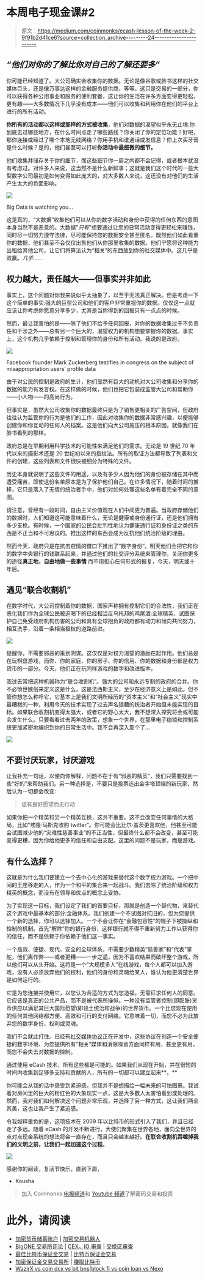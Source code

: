 # 本周电子现金课#2

> 原文：<https://medium.com/coinmonks/ecash-lesson-of-the-week-2-9f91b2d41ce6?source=collection_archive---------24----------------------->

## *“他们对你的了解比你对自己的了解还要多”*

你可能已经知道了。大公司确实会收集你的数据。无论是像谷歌或脸书这样的社交媒体巨头，还是像万事达这样的金融服务提供商，等等。这只是交易的一部分，你可以获得各种公用事业和服务的便利套餐，这让你的生活在许多方面变得更轻松、更有趣——大多数情况下几乎没有成本——他们可以收集和利用你在他们的平台上进行的所有活动。

**你所有的活动都以这样或那样的方式被收集**，他们对数据的渴望似乎永无止境:你到底去过哪些地方，在什么时间点走了哪些路线？你关闭了你的定位功能？好吧，那你连接或经过了哪个本地无线网络？你用手机和谁通话或发信息？你上次买牙膏是什么时候？是的，他们甚至可以打听**你活动中最细微的细节。**

他们收集并储存关于你的细节，而这些细节你一周之内都不会记得，或者根本就没有考虑过。对许多人来说，这当然不是什么新鲜事；这就是我们这个时代的一些大型数字公司最初是如何变得如此庞大的，对大多数人来说，这还没有对他们的生活产生太大的负面影响。

![](img/6785540d6c55804755039de62936562c.png)

Big Data is watching you…

这是真的，“大数据”收集他们可以从你的数字活动和身份中获得的任何东西的意图本身当然不是恶意的。大数据"*只有*"想要通过让您的日常活动变得更轻松来赚钱，同时尽一切努力遵守法律，尽可能保持您的数据安全甚至匿名。既然他们如此看重你的数据，他们甚至不会仅仅出售他们从你那里收集的数据。他们宁愿将这种能力出租给其他公司，让它们将算法认为“相关”的东西放到你的社交媒体中。这几乎是双赢。*几乎……*

## 权力越大，责任越大——但事实并非如此

事实上，这个问题对你我来说似乎太抽象了，以至于无法真正解决。但是考虑一下这个简单的事实:强大的巨型公司和他们的客户非常重视你的数据。仅仅这一点就应该让你考虑你愿意分享多少，尤其是当你得到的回报只有一点点的时候。

然而，最让我害怕的是——除了他们不给予任何回报，对你的数据收集过于不负责任和干涉之外——总有另一个巨大的，渴望权力的机构想要掌握你的数据。事实上，这个机构几乎依赖于控制和管理你的身份和所有活动。我说的是政府。

![](img/c46f8f50c662c9f152b9c66698f03d7d.png)

Facebook founder Mark Zuckerberg testifies in congress on the subject of misappropriation users’ profile data

由于对公民的控制是政府的生计，他们显然有巨大的动机对大公司收集和分享你的数据的能力有发言权。在这样做的时候，他们也把它包装成监管大公司和帮助你——小人物——的高尚行为。

但事实是，虽然大公司收集你的数据最终只是为了销售更相关的广告空间，但政府往往认为监管你的行为是他们的工作，因此对收集你的数据非常感兴趣，以便能够创建你和你互动的任何人的档案。这是他们向大公司施压的根本原因，就像我们在脸书看到的那样。

政府总是在早期利用科学技术的可能性来满足他们的需求。无论是 19 世纪 70 年代以来的摄影术还是 20 世纪初以来的指纹法。所有的取证方法都导致了列表和文件的创建，这些列表和文件很快被细分为特殊的文件。

历史本身就说明了这些文件的用途，以及有多少人因为他们的身份被存储在其中而遭受痛苦，即使这份名单原本是为了保护他们自己。在许多情况下，随着时间的推移，它只是落入了无情的统治者手中，他们对如何处理这些名单有着完全不同的意图。

请注意，曾经有一段时间，自由主义价值观在人们中间更为普遍。当政府存储他们的数据时，人们知道这可能意味着什么，无论是健康或身份通行证，还是他们拥有多少支枪。有时候，一个国家的公民会批判性地认为健康通行证和身份证之类的东西是不正当和不可思议的。推出这样的东西会成为反抗他们统治阶级的理由。

然而今天，政府只是在抗击疫情的借口下推出了“数字身份”。明天他们会把它和你的数字中央银行的钱联系起来，并通过他们的社交评分系统来管理你，关闭你更多的途径**真正地，自由地做一些事情** 而不用担心任何形式的报复，今天，明天或十年后。

## 遇见“联合收割机”

在数字时代，大公司控制着你的数据，国家声称拥有控制它们的合法性，我们正在恶化我们作为全球公民被迫喝下的已经相当反乌托邦的鸡尾酒:全球精英、试图保护自己免受政府机构伤害的公司和具有全球抱负的政府都有动力和倾向共同努力，相互洗手，沿着一条相当极权的道路前进。

![](img/f59546a1d2ea1b9a8233e61c9464d121.png)

提醒你，不需要邪恶的策划阴谋。这仅仅是对权力渴望的激励在起作用。他们总是在玩棋盘游戏，而你、你的家庭、你的房子、你的信用、你的数据和身份都是权力货币的一部分。今天，他们正在玩同样游戏的数字和改进版本。

我过去常把这种机器称为“联合收割机”。强大的公司和永远专制的政府的合并。你不必愤世嫉俗来定义这是什么。这是法西斯主义，至少在经济意义上是如此。但不管你想怎么称呼它，它基本上是我们文明所经历的“资本主义”和“社会主义”现实中最糟糕的一种，利用今天的技术实现了过去声名狼藉的统治者开始但未能实现的目标。如果联合收割机变得太强大，或者它的野心太大，我不想深入探究将会或可能会发生什么。只要看看过去两年的政策，想象一个世界，在那里电子枷锁和控制系统更加紧密地编织到你的日常生活中。我不会再深入那个了…

![](img/fc96f67cd958dac90865a6064b3d12c9.png)

## 不要讨厌玩家，讨厌游戏

让我补充一句话，以便向你解释，问题不在于有“邪恶的精英”，我们只需要找到一些“好的”来帮助我们。另一种选择是，不要只是投票选出金字塔顶端的新玩家，然后认为一切都会改变:

> 徒有良好愿望而无行动

如果你把一个精英和另一个精英互换，这并不重要。这不会改变任何事情的大格局，比如“埃隆·马斯克收购 twitter”。你可能会比比尔·盖茨更喜欢他，他甚至可能会试图减少他的“灾难性慈善事业”的不正当性，但最终什么都不会改变，甚至可能变得更糟，因为你给他更多的信任和自由支配。这里的问题不是玩家，而是游戏。

## 有什么选择？

这就是为什么我们要建立一个去中心化的游戏来替代这个数字权力游戏。一个把中间的王座移走的人，作为一个和平的集合来一起战斗。我们去除了统治阶级和权力精英的概念，而没有在领导和优点的概念上妥协。

为了实现这一目标，我们设定了我们的首要目标，那就是创造一个替代物，来替代这个游戏中最基本的部分:金融体系。我们创建一个不试图对抗旧的，但为您提供一个新的选择，你可以选择加入。一个不会让你在“金融包容性”的幌子下被操纵和控制的机制。首先“解除”你的银行身份，这样银行就不得不重新努力工作以获得你的信任，而不是依赖于你依赖于他们这一事实。

一个高效、便捷、现代、安全的全球体系，不需要少数精英“慈善家”和“代表”掌舵，他们离作弊——或者更糟——一步之遥，因为不喜欢结果而破坏整个游戏，所以他们可以从头开始。这将是一个“大规模多人”在线游戏，每个人都可以加入游戏，没有人必须放弃他们的权利，他们的身份和灵魂给某人，谁认为他更清楚世界是如何运行的。

它是为您连接并使用它，以您认为合适的方式为您造福，无需征求任何人的同意。它应该是真正的公共产品，而不是被代表所操纵。一种没有监管者控制(即膨胀)货币供应以满足其巨大国际愿望(即领土统治和战争)的世界货币。一个比您现在使用的任何其他网络都方便、高效和可行的支付网络。它意味着一切，而您不必为此放弃您的数字身份、权利或灵魂。

我们不会就此打住。已经有[社交媒体协议](https://www.stampchat.io/)正在开发中，这些协议在创造一个安全便捷的数字环境、为您提供所有“相关”媒体和消除噪音方面同样有用，甚至更有用，而您不会失去对数据的控制。

通过使用 eCash 技术，所有这些都是可能的。如果我们从现在开始，并在很短的时间内收集到足够多支持和贡献的人，所有的一切都可以建立起来**。**

你可能会从我的话中感受到紧迫感，但我并不是想描绘一幅未来的可怕图景。我试着对房间里的巨大的粉红色的大象现实一点，这是大多数人太害怕看到或处理的。然而，我对我们如何解决这个问题非常乐观，并选择了另一种方式，这让我们两全其美，这也让我产生了紧迫感。

令我如释重负的是，这项技术在 2009 年以比特币的形式引入了我们，并且已经走了多远。随着 eCash 的开发不断进行，大使们聚集在世界各地，面向全世界的点对点现金系统的想法将会一直存在，而且只会越来越好。**在联合收割机吞噬掉我们的文明之前，让我们一起加速这个过程**。

![](img/6fa7f4d21dca8a94254104f6e77ed11b.png)

感谢你的阅读，复活节快乐，直到下周，

*   Kousha

> 加入 Coinmonks [电报频道](https://t.me/coincodecap)和 [Youtube 频道](https://www.youtube.com/c/coinmonks/videos)了解密码交易和投资

# 此外，请阅读

*   [加密货币储蓄账户](/coinmonks/cryptocurrency-savings-accounts-be3bc0feffbf) | [加密交易机器人](https://coincodecap.com/best-crypto-trading-bots)
*   [BigONE 交易所评论](/coinmonks/bigone-exchange-review-64705d85a1d4) | [CEX。IO 审查](https://coincodecap.com/cex-io-review) | [交换区审查](/coinmonks/swapzone-review-crypto-exchange-data-aggregator-e0ad78e55ed7)
*   [最佳比特币保证金交易](/coinmonks/bitcoin-margin-trading-exchange-bcbfcbf7b8e3) | [比特币保证金交易](https://coincodecap.com/bityard-margin-trading)
*   [加密保证金交易交易所](/coinmonks/crypto-margin-trading-exchanges-428b1f7ad108) | [赚取比特币](/coinmonks/earn-bitcoin-6e8bd3c592d9)
*   [WazirX vs coin dcx vs bit bns](/coinmonks/wazirx-vs-coindcx-vs-bitbns-149f4f19a2f1)|[block fi vs coin loan vs Nexo](/coinmonks/blockfi-vs-coinloan-vs-nexo-cb624635230d)